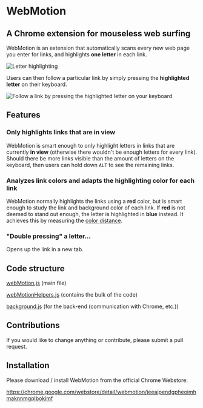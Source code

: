 # WebMotion

## A Chrome extension for mouseless web surfing

WebMotion is an extension that automatically scans every new web page you enter for links, and highlights **one letter** in each link. 

![Letter highlighting](https://lh3.googleusercontent.com/dwflNthgmBIacLBs_GKTg_1xB5cEwnUDmxDd106r3uC4dZGUsGBPOciVwCDWb_8VkxnijJ1s6Vg=s1280-h800-e365-rw "Optional title")

Users can then follow a particular link by simply pressing the **highlighted letter** on their keyboard.

![Follow a link by pressing the highlighted letter on your keyboard](https://lh3.googleusercontent.com/_ayZjMKaPzhZPEclUvwByGUgmyqvbsT5OWgn4uUqoCQPBV7Vv3PbCZdWzC4R_h21rE7X5_oL=s1280-h800-e365-rw "Optional title")

## Features

### Only highlights links that are in view

WebMotion is smart enough to only highlight letters in links that are currently **in view** (otherwise there wouldn't be enough letters for every link). Should there be more links visible than the amount of letters on the keyboard, then users can hold down `ALT` to see the remaining links.

### Analyzes link colors and adapts the highlighting color for each link

WebMotion normally highlights the links using a **red** color, but is smart enough to study the link and background color of each link. If **red** is not deemed to stand out enough, the letter is highlighted in **blue** instead. It achieves this by measuring the [color distance](https://en.wikipedia.org/wiki/Color_difference).

### "Double pressing" a letter...

Opens up the link in a new tab.

## Code structure

[webMotion.js](https://github.com/eriklinde/webmotion/blob/master/webMotion.js) (main file)

[webMotionHelpers.js](https://github.com/eriklinde/webmotion/blob/master/webMotionHelpers.js) (contains the bulk of the code)

[background.js](https://github.com/eriklinde/webmotion/blob/master/background.js) (for the back-end (communication with Chrome, etc.))

## Contributions

If you would like to change anything or contribute, please submit a pull request.

## Installation

Please download / install WebMotion from the official Chrome Webstore:

https://chrome.google.com/webstore/detail/webmotion/jeeajpendgpheoimhmaknnmgplbokimf
